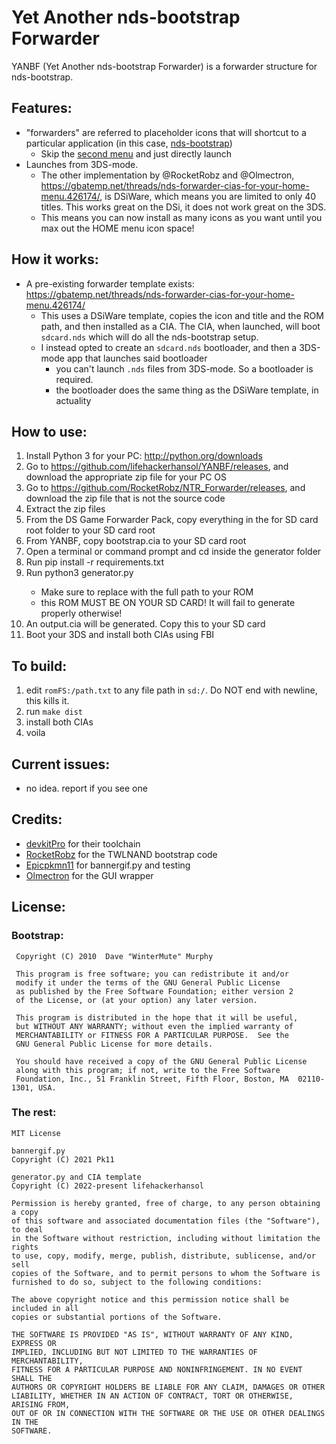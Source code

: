 Yet Another nds-bootstrap Forwarder
=======

YANBF (Yet Another nds-bootstrap Forwarder) is a forwarder structure for nds-bootstrap.

## Features:
- "forwarders" are referred to placeholder icons that will shortcut to a particular application (in this case, [nds-bootstrap](https://github.com/DS-Homebrew/nds-bootstrap))
    - Skip the [second menu](https://github.com/DS-Homebrew/TWiLightMenu) and just directly launch
- Launches from 3DS-mode.
    - The other implementation by @RocketRobz and @Olmectron, https://gbatemp.net/threads/nds-forwarder-cias-for-your-home-menu.426174/, is DSiWare, which means you are limited to only 40 titles. This works great on the DSi, it does not work great on the 3DS.
    - This means you can now install as many icons as you want until you max out the HOME menu icon space!

## How it works:
- A pre-existing forwarder template exists: https://gbatemp.net/threads/nds-forwarder-cias-for-your-home-menu.426174/
    - This uses a DSiWare template, copies the icon and title and the ROM path, and then installed as a CIA. The CIA, when launched, will boot `sdcard.nds` which will do all the nds-bootstrap setup.
    - I instead opted to create an `sdcard.nds` bootloader, and then a 3DS-mode app that launches said bootloader
        - you can't launch `.nds` files from 3DS-mode. So a bootloader is required.
        - the bootloader does the same thing as the DSiWare template, in actuality

## How to use:
1. Install Python 3 for your PC: http://python.org/downloads
1. Go to https://github.com/lifehackerhansol/YANBF/releases, and download the appropriate zip file for your PC OS
1. Go to https://github.com/RocketRobz/NTR_Forwarder/releases, and download the zip file that is not the source code
1. Extract the zip files
1. From the DS Game Forwarder Pack, copy everything in the for SD card root folder to your SD card root
1. From YANBF, copy bootstrap.cia to your SD card root
1. Open a terminal or command prompt and cd inside the generator folder
1. Run pip install -r requirements.txt
1. Run python3 generator.py <path to ROM on your SD card>
    - Make sure to replace <path to ROM on your SD card> with the full path to your ROM
    - this ROM MUST BE ON YOUR SD CARD! It will fail to generate properly otherwise!
1. An output.cia will be generated. Copy this to your SD card
1. Boot your 3DS and install both CIAs using FBI

## To build:
  1. edit `romFS:/path.txt` to any file path in `sd:/`. Do NOT end with newline, this kills it.
  1. run `make dist`
  1. install both CIAs
  1. voila

## Current issues:
  - no idea. report if you see one

## Credits:
  - [devkitPro](https://devkitpro.org) for their toolchain
  - [RocketRobz](https://github.com/RocketRobz/NTR_Forwarder) for the TWLNAND bootstrap code
  - [Epicpkmn11](https://github.com/Epicpkmn11) for bannergif.py and testing
  - [Olmectron](https://github.com/Olmectron/Simple-Web-App-GUI-for-YANBF-Generator) for the GUI wrapper

## License:

### Bootstrap:
```
 Copyright (C) 2010  Dave "WinterMute" Murphy

 This program is free software; you can redistribute it and/or
 modify it under the terms of the GNU General Public License
 as published by the Free Software Foundation; either version 2
 of the License, or (at your option) any later version.

 This program is distributed in the hope that it will be useful,
 but WITHOUT ANY WARRANTY; without even the implied warranty of
 MERCHANTABILITY or FITNESS FOR A PARTICULAR PURPOSE.  See the
 GNU General Public License for more details.

 You should have received a copy of the GNU General Public License
 along with this program; if not, write to the Free Software
 Foundation, Inc., 51 Franklin Street, Fifth Floor, Boston, MA  02110-1301, USA.
```

### The rest:
```
MIT License

bannergif.py
Copyright (C) 2021 Pk11

generator.py and CIA template
Copyright (C) 2022-present lifehackerhansol

Permission is hereby granted, free of charge, to any person obtaining a copy
of this software and associated documentation files (the "Software"), to deal
in the Software without restriction, including without limitation the rights
to use, copy, modify, merge, publish, distribute, sublicense, and/or sell
copies of the Software, and to permit persons to whom the Software is
furnished to do so, subject to the following conditions:

The above copyright notice and this permission notice shall be included in all
copies or substantial portions of the Software.

THE SOFTWARE IS PROVIDED "AS IS", WITHOUT WARRANTY OF ANY KIND, EXPRESS OR
IMPLIED, INCLUDING BUT NOT LIMITED TO THE WARRANTIES OF MERCHANTABILITY,
FITNESS FOR A PARTICULAR PURPOSE AND NONINFRINGEMENT. IN NO EVENT SHALL THE
AUTHORS OR COPYRIGHT HOLDERS BE LIABLE FOR ANY CLAIM, DAMAGES OR OTHER
LIABILITY, WHETHER IN AN ACTION OF CONTRACT, TORT OR OTHERWISE, ARISING FROM,
OUT OF OR IN CONNECTION WITH THE SOFTWARE OR THE USE OR OTHER DEALINGS IN THE
SOFTWARE.
```
